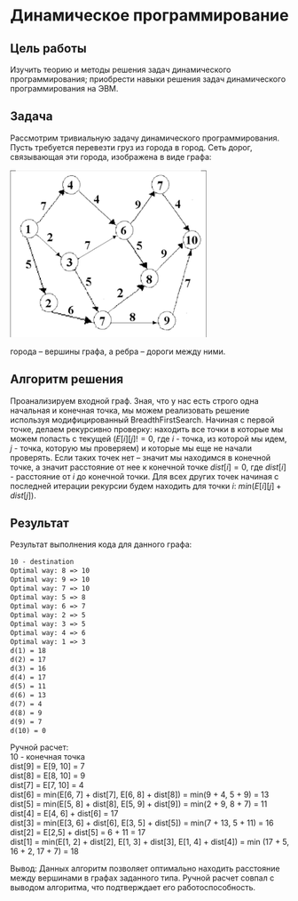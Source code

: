 # Динамическое программирование
## Цель работы
Изучить теорию и методы решения задач динамического программирования; приобрести навыки решения задач динамического программирования на ЭВМ.

## Задача
Рассмотрим тривиальную задачу динамического программирования. Пусть требуется перевезти груз из города в город. Сеть дорог, связывающая эти города, изображена в виде графа:  

![Граф](../img/Lab2_1.png)

города – вершины графа, а ребра – дороги между ними.

## Алгоритм решения

Проанализируем входной граф. Зная, что у нас есть строго одна начальная и конечная точка, мы можем реализовать решение используя модифицированный BreadthFirstSearch. Начиная с первой точке, делаем рекурсивно проверку: находить все точки в которые мы можем попасть с текущей ($E[i][j] != 0$, где $i$ - точка, из которой мы идем, $j$ - точка, которую мы проверяем) и которые мы еще не начали проверять. Если таких точек нет – значит мы находимся в конечной точке, а значит расстояние от неe к конечной точке $dist[i] = 0$, где $dist[i]$ - расстояние от $i$ до конечной точки. Для всех других точек начиная с последней итерации рекурсии будем находить для точки $i$: $min(E[i][j] + dist[j])$.

## Результат

Результат выполнения кода для данного графа:
```
10 - destination
Optimal way: 8 => 10
Optimal way: 9 => 10
Optimal way: 7 => 10
Optimal way: 5 => 8
Optimal way: 6 => 7
Optimal way: 2 => 5
Optimal way: 3 => 5
Optimal way: 4 => 6
Optimal way: 1 => 3
d(1) = 18
d(2) = 17
d(3) = 16
d(4) = 17
d(5) = 11
d(6) = 13
d(7) = 4
d(8) = 9
d(9) = 7
d(10) = 0
```

Ручной расчет:  
10 - конечная точка  
dist[9] = E[9, 10] = 7  
dist[8] = E[8, 10] = 9  
dist[7] = E[7, 10] = 4  
dist[6] = min(E[6, 7] + dist[7], E[6, 8] + dist[8]) = min(9 + 4, 5 + 9) = 13  
dist[5] = min(E[5, 8] + dist[8], E[5, 9] + dist[9]) = min(2 + 9, 8 + 7) = 11  
dist[4] = E[4, 6] + dist[6] = 17  
dist[3] = min(E[3, 6] + dist[6], E[3, 5] + dist[5]) = min(7 + 13, 5 + 11) = 16  
dist[2] = E[2,5] + dist[5] = 6 + 11 = 17  
dist[1] = min(E[1, 2] + dist[2], E[1, 3] + dist[3], E[1, 4] + dist[4]) = min (17 + 5, 16 + 2, 17 + 7) = 18

Вывод: Данных алгоритм позволяет оптимально находить расстояние между вершинами в графах заданного типа. Ручной расчет совпал с выводом алгоритма, что подтверждает его работоспособность.